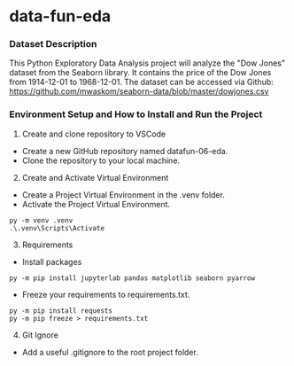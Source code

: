 # data-fun-eda

### Dataset Description
This Python Exploratory Data Analysis project will analyze the "Dow Jones" dataset from the Seaborn library. It contains the price of the Dow Jones from 1914-12-01 to 1968-12-01. The dataset can be accessed via Github: https://github.com/mwaskom/seaborn-data/blob/master/dowjones.csv 

### Environment Setup and How to Install and Run the Project

1. Create and clone repository to VSCode
- Create a new GitHub repository named datafun-06-eda.
- Clone the repository to your local machine.

2. Create and Activate Virtual Environment
- Create a Project Virtual Environment in the .venv folder.
- Activate the Project Virtual Environment.
```console
py -m venv .venv
.\.venv\Scripts\Activate
```

3. Requirements
- Install packages 
```console
py -m pip install jupyterlab pandas matplotlib seaborn pyarrow
```
- Freeze your requirements to requirements.txt. 
```console
py -m pip install requests
py -m pip freeze > requirements.txt
```

4. Git Ignore
- Add a useful .gitignore to the root project folder.